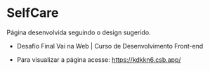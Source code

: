 # SelfCare

Página desenvolvida seguindo o design sugerido. 

- Desafio Final Vai na Web | Curso de Desenvolvimento Front-end 

- Para visualizar a página acesse: https://kdkkn6.csb.app/

